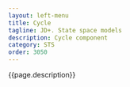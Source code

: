 ```yaml
---
layout: left-menu
title: Cycle
tagline: JD+. State space models
description: Cycle component
category: STS
order: 3050
---
```

{{page.description}}
